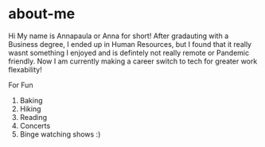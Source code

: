 # about-me

Hi My name is Annapaula or Anna for short! After gradauting with a Business degree, I ended up in Human Resources, but I found that it really wasnt something I enjoyed and is defintely not really remote or Pandemic friendly. Now I am currently making a career switch to tech for greater work flexability!

For Fun

1. Baking
2. Hiking
3. Reading
4. Concerts
5. Binge watching shows :)

